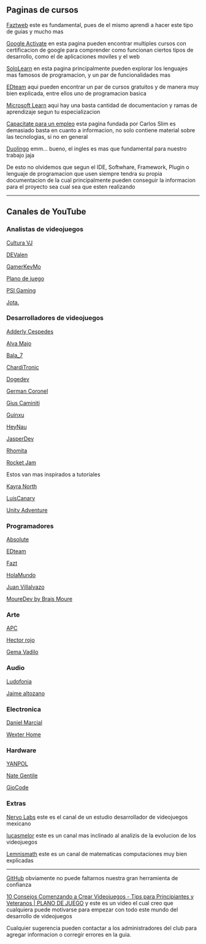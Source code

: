 ## Paginas de cursos
[Faztweb](https://www.faztweb.com) este es fundamental, pues de el mismo aprendi a hacer este tipo de guias y mucho mas

[Google Activate](https://learndigital.withgoogle.com/) en esta pagina pueden encontrar multiples cursos con certificacion de google para comprender como funcionan ciertos tipos de desarrollo, como el de aplicaciones moviles y el web

[SoloLearn](https://www.sololearn.com/) en esta pagina principalmente pueden explorar los lenguajes mas famosos de programacion, y un par de funcionalidades mas

[EDteam](https://ed.team/cursos/gratis) aqui pueden encontrar un par de cursos gratuitos y de manera muy bien explicada, entre ellos uno de programacion basica

[Microsoft Learn](https://learn.microsoft.com/es-mx/training/) aqui hay una basta cantidad de documentacion y ramas de aprendizaje segun tu especializacion

[Capacitate para un empleo](https://capacitateparaelempleo.org/) esta pagina fundada por Carlos Slim es demasiado basta en cuanto a informacion, no solo contiene material sobre las tecnologias, si no en general

[Duolingo](https://www.duolingo.com/) emm... bueno, el ingles es mas que fundamental para nuestro trabajo jaja

De esto no olvidemos que segun el IDE, Softwhare, Framework, Plugin o lenguaje de programacion que usen siempre tendra su propia documentacion de la cual principalmente pueden conseguir la informacion para el proyecto sea cual sea que esten realizando
***
## Canales de YouTube
### Analistas de videojuegos
[Cultura VJ](https://www.youtube.com/@CulturaVJ)

[DEValen](https://www.youtube.com/@DEValen/videos)

[GamerKevMo](https://www.youtube.com/@GamerKevMo)

[Plano de juego](https://www.youtube.com/@PlanoDeJuego)

[PSI Gaming](https://www.youtube.com/@PSI-Gaming)

[Jota.](https://www.youtube.com/@Jota.)

### Desarrolladores de videojuegos
[Adderly Cespedes](https://www.youtube.com/@AdderlyCespedes)

[Alva Majo](https://www.youtube.com/@AlvaMajo)

[Bala_7](https://www.youtube.com/@Bala7)

[ChardiTronic](https://www.youtube.com/@Charditronic)

[Dogedev](https://www.youtube.com/@Dogedevcd)

[German Coronel](https://www.youtube.com/@GermanCoronel)

[Gius Caminiti](https://www.youtube.com/@GiusCaminiti)

[Guinxu](https://www.youtube.com/@Guinxu)

[HeyNau](https://www.youtube.com/@HeyNau)

[JasperDev](https://www.youtube.com/@JasperDev)

[Rhomita](https://www.youtube.com/@Rhomita)

[Rocket Jam](https://www.youtube.com/@RocketJam)

Estos van mas inspirados a tutoriales

[Kayra North](https://www.youtube.com/@KayraNorth)

[LuisCanary](https://www.youtube.com/@LuisCanary)

[Unity Adventure](https://www.youtube.com/@UnityAdventure)

### Programadores
[Absolute](https://www.youtube.com/@AbsoluteSite)

[EDteam](https://www.youtube.com/@EDteam)

[Fazt](https://www.youtube.com/@FaztTech)

[HolaMundo](https://www.youtube.com/@HolaMundoDev)

[Juan Villalvazo](https://www.youtube.com/@vidaprogramador)

[MoureDev by Brais Moure](https://www.youtube.com/@mouredev)

### Arte
[APC](https://www.youtube.com/@apcxcr)

[Hector rojo](https://www.youtube.com/@hectorrojo)

[Gema Vadilo](https://www.youtube.com/@GemaVadillo)

### Audio
[Ludofonia](https://www.youtube.com/@Ludofonia)

[Jaime altozano](https://www.youtube.com/@JaimeAltozano)

### Electronica 
[Daniel Marcial](https://www.youtube.com/@DanielMarcial22)

[Wexter Home](https://www.youtube.com/@WexterHome)

### Hardware
[YANPOL](https://www.youtube.com/@YANPOL)

[Nate Gentile](https://www.youtube.com/@NateGentile7)

[GioCode](https://www.youtube.com/@giocodeTecnologia)

### Extras
[Nervo Labs](https://www.youtube.com/@nervolabs4072) este es el canal de un estudio desarrollador de videojuegos mexicano

[lucasmelor](https://www.youtube.com/@lucasmelor) este es un canal mas inclinado al analizis de la evolucion de los videojuegos

[Lemnismath](https://www.youtube.com/@lemnismath) este es un canal de matematicas computaciones muy bien explicadas

***
[GitHub](https://github.com/) obviamente no puede faltarnos nuestra gran herramienta de confianza

[10 Consejos Comenzando a Crear Videojuegos - Tips para Principiantes y Veteranos | PLANO DE JUEGO](https://www.youtube.com/watch?v=W2QcMByjBek&t=5s) y este es un video el cual creo que cualquiera puede motivarse para empezar con todo este mundo del desarrollo de videojuegos

Cualquier sugerencia pueden contactar a los administradores del club para agregar informacion o corregir errores en la guia.
